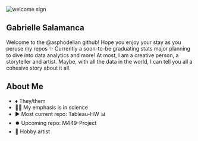 ![welcome sign](https://user-images.githubusercontent.com/125179245/232682841-8da86327-7bc5-4c5c-a8c5-ba44fd04f424.png)
## Gabrielle Salamanca

Welcome to the @asphodelian github! Hope you enjoy your stay as you peruse my repos ✨
Currently a soon-to-be graduating stats major planning to dive into data analytics and more! At most, I am a creative person, a storyteller and artist. Maybe, with all the data in the world, I can tell you all a cohesive story about it all.

## About Me
- ♦️ They/them
- 🧑‍💻 My emphasis is in science 
- ▶️ Most current repo: Tableau-HW 📊
- ⏺️ Upcoming repo: M449-Project
- 🎨 Hobby artist 

<!---
asphodelian/asphodelian is a ✨ special ✨ repository because its `README.md` (this file) appears on your GitHub profile.
You can click the Preview link to take a look at your changes.
--->
